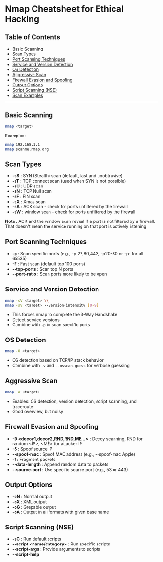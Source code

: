# Nmap Cheatsheet for Ethical Hacking

## Table of Contents

* [Basic Scanning](#basic-scanning)
* [Scan Types](#scan-types)
* [Port Scanning Techniques](#port-scanning-techniques)
* [Service and Version Detection](#service-and-version-detection)
* [OS Detection](#os-detection)
* [Aggressive Scan](#aggressive-scan)
* [Firewall Evasion and Spoofing](#firewall-evasion-and-spoofing)
* [Output Options](#output-options)
* [Script Scanning (NSE)](#script-scanning-nse)
* [Scan Examples](#scan-examples)

---

## Basic Scanning

```bash
nmap <target>
```

Examples:

```bash
nmap 192.168.1.1
nmap scanme.nmap.org
```

## Scan Types

* **-sS** : SYN (Stealth) scan (default, fast and unobtrusive)
* **-sT** : TCP connect scan (used when SYN is not possible)
* **-sU** : UDP scan
* **-sN** : TCP Null scan
* **-sF** : FIN scan
* **-sX** : Xmas scan
* **-sA** : ACK scan - check for ports unfiltered by the firewall
* **-sW** : window scan - check for ports unfiltered by the firewall

**Note :** ACK and the window scan reveal if a port is not filtered by a firewall. That doesn't mean the service running on that port is actively listening.

## Port Scanning Techniques

* **-p <ports>** : Scan specific ports (e.g., -p 22,80,443, -p20-80 or -p- for all 65535)
* **-F** : Fast scan (default top 100 ports)
* **--top-ports <n>** : Scan top N ports
* **--port-ratio <ratio>** : Scan ports more likely to be open

## Service and Version Detection

```bash
nmap -sV <target> \\
nmap -sV <target> --version-intensity [0-9]
```

* This forces nmap to complete the 3-Way Handshake
* Detect service versions
* Combine with `-p` to scan specific ports

## OS Detection

```bash
nmap -O <target>
```

* OS detection based on TCP/IP stack behavior
* Combine with `-v` and `--osscan-guess` for verbose guessing

## Aggressive Scan

```bash
nmap -A <target>
```

* Enables: OS detection, version detection, script scanning, and traceroute
* Good overview, but noisy

## Firewall Evasion and Spoofing

* **-D \<decoy1,decoy2,RND,RND,ME...>** : Decoy scanning, RND for random \<IP\>, \<ME\> for attacker IP
* **-S <IP>** : Spoof source IP
* **--spoof-mac <mac>** : Spoof MAC address (e.g., --spoof-mac Apple)
* **-f** : Fragment packets
* **--data-length <n>** : Append random data to packets
* **--source-port <port>** : Use specific source port (e.g., 53 or 443)

## Output Options

* **-oN <file>** : Normal output
* **-oX <file>** : XML output
* **-oG <file>** : Grepable output
* **-oA <basename>** : Output in all formats with given base name

## Script Scanning (NSE)

* **-sC** : Run default scripts
* **--script \<name/category>** : Run specific scripts
* **--script-args <args>** : Provide arguments to scripts
* **--script-help <script>** : Show script description

## Other information

* **--reason** : List how the state of the port was determined

Examples:

```bash
nmap -sC -sV <target>
nmap --script=vuln <target>
nmap --script=http-enum <target>
```

## Scan Examples

```bash
# Basic scan
nmap 192.168.0.1

# Scan multiple targets
nmap 192.168.0.1 192.168.0.2
nmap 192.168.0.1-10
nmap 192.168.0.0/24

# Stealth scan with version detection
nmap -sS -sV 192.168.0.1

# Full TCP port scan
nmap -p- 192.168.0.1

# OS and service detection
nmap -O -sV 192.168.0.1

# Aggressive scan
nmap -A 192.168.0.1

# Evade firewall with decoys
nmap -D RND:10 192.168.0.1

# UDP scan
nmap -sU -p 53,67,123 192.168.0.1

# Script scan for vulnerabilities
nmap --script vuln 192.168.0.1
```

---

## Notes

* Run as root or with sudo to enable some scans (e.g., SYN, OS detection)
* Combine options for more tailored scans
